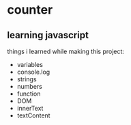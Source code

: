 # counter
learning javascript
---
things i learned while making this project:
- variables
- console.log
- strings
- numbers
- function
- DOM
- innerText
- textContent
